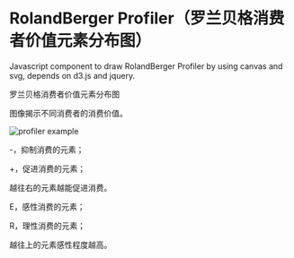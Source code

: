 RolandBerger Profiler（罗兰贝格消费者价值元素分布图）
==

Javascript component to draw RolandBerger Profiler by using canvas and svg, depends on d3.js and jquery.

罗兰贝格消费者价值元素分布图

图像揭示不同消费者的消费价值。

![profiler example](https://raw.github.com/jdk137/RolandBergerProfiler/master/RolandBergerProfiler.png)


-，抑制消费的元素；

+，促进消费的元素；

越往右的元素越能促进消费。

E，感性消费的元素；

R，理性消费的元素；

越往上的元素感性程度越高。
